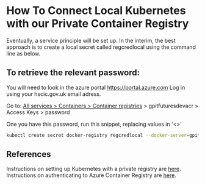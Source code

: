# How To Connect Local Kubernetes with our Private Container Registry

Eventually, a service principle will be set up. In the interim, the best approach is to create a local secret called regcredlocal using the command line as below.

## To retrieve the relevant password:

You will need to look in the azure portal https://portal.azure.com
Log in using your hscic.gov.uk email adress.

Go to: [All services > Containers > Container registries](https://portal.azure.com/#blade/HubsExtension/BrowseResourceBlade/resourceType/Microsoft.ContainerRegistry%2Fregistries) > gpitfuturesdevacr > Access Keys > password

One you have this password, run this snippet, replacing values in '<>'

```bash
kubectl create secret docker-registry regcredlocal --docker-server=gpitfuturesdevacr.azurecr.io --docker-username=gpitfuturesdevacr --docker-password=<password> --docker-email=<your-hscic.gov.uk email> --namespace buyingcatalogue
```

## References

Instructions on setting up Kubernetes with a private registry are [here](https://kubernetes.io/docs/tasks/configure-pod-container/pull-image-private-registry/).
Instructions on authenticating to Azure Container Registry are [here](https://docs.microsoft.com/en-us/azure/container-registry/container-registry-authentication).
